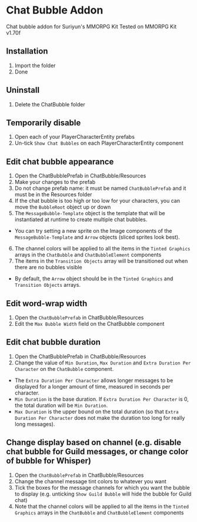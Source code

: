# Chat Bubble Addon
Chat bubble addon for Suriyun's MMORPG Kit
Tested on MMORPG Kit v1.70f

## Installation
1. Import the folder
2. Done

## Uninstall
1. Delete the ChatBubble folder

## Temporarily disable
1. Open each of your PlayerCharacterEntity prefabs
2. Un-tick `Show Chat Bubbles` on each PlayerCharacterEntity component

## Edit chat bubble appearance
1. Open the ChatBubblePrefab in ChatBubble/Resources
2. Make your changes to the prefab
3. Do not change prefab name: it must be named `ChatBubblePrefab` and it must be in the Resources folder
4. If the chat bubble is too high or too low for your characters, you can move the `BubbleRoot` object up or down
5. The `MessageBubble-Template` object is the template that will be instantiated at runtime to create multiple chat bubbles.
* You can try setting a new sprite on the Image components of the `MessageBubble-Template` and `Arrow` objects (sliced sprites look best).
6. The channel colors will be applied to all the items in the `Tinted Graphics` arrays in the `ChatBubble` and `ChatBubbleElement` components
7. The items in the `Transition Objects` array will be transitioned out when there are no bubbles visible
* By default, the `Arrow` object should be in the `Tinted Graphics` and `Transition Objects` arrays.

## Edit word-wrap width
1. Open the `ChatBubblePrefab` in ChatBubble/Resources
2. Edit the `Max Bubble Width` field on the ChatBubble component

## Edit chat bubble duration
1. Open the ChatBubblePrefab in ChatBubble/Resources
2. Change the value of `Min Duration`, `Max Duration` and `Extra Duration Per Character` on the `ChatBubble` component.
* The `Extra Duration Per Character` allows longer messages to be displayed for a longer amount of time, measured in seconds per character.
* `Min Duration` is the base duration. If `Extra Duration Per Character` is 0, the total duration will be `Min Duration`.
* `Max Duration` is the upper bound on the total duration (so that `Extra Duration Per Character` does not make the duration too long for really long messages).

## Change display based on channel (e.g. disable chat bubble for Guild messages, or change color of bubble for Whisper)
1. Open the `ChatBubblePrefab` in ChatBubble/Resources
2. Change the channel message tint colors to whatever you want
3. Tick the boxes for the message channels for which you want the bubble to display 
	(e.g. unticking `Show Guild Bubble` will hide the bubble for Guild chat)
4. Note that the channel colors will be applied to all the items in the `Tinted Graphics` arrays in the `ChatBubble` and `ChatBubbleElement` components
